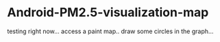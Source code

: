 # Android-PM2.5-visualization-map
testing right now...
access a paint map..
draw some circles in the graph...


